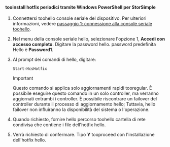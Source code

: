 <!--author=SharS last changed: 9/17/15-->

#### <a name="tooinstall-regular-hotfixes-via-windows-powershell-for-storsimple"></a>tooinstall hotfix periodici tramite Windows PowerShell per StorSimple
1. Connettersi toohello console seriale del dispositivo. Per ulteriori informazioni, vedere [passaggio 1: connessione alla console seriale toohello](../articles/storsimple/storsimple-update-device.md#step1).
2. Nel menu della console seriale hello, selezionare l'opzione 1, **Accedi con accesso completo**. Digitare la password hello. password predefinita Hello è **Password1**.
3. Al prompt dei comandi di hello, digitare:
   
    ```
    Start-HcsHotfix
    ```
   
    > [!IMPORTANT]
    >
    > Questo comando si applica solo aggiornamenti rapidi tooregular. È possibile eseguire questo comando in un solo controller, ma verranno aggiornati entrambi i controller.
    > È possibile riscontrare un failover del controller durante il processo di aggiornamento hello; Tuttavia, hello failover non influiranno la disponibilità del sistema o l'operazione.

4. Quando richiesto, fornire hello percorso toohello cartella di rete condivisa che contiene i file dell'hotfix hello.
5. Verrà richiesto di confermare. Tipo **Y** tooproceed con l'installazione dell'hotfix hello.

